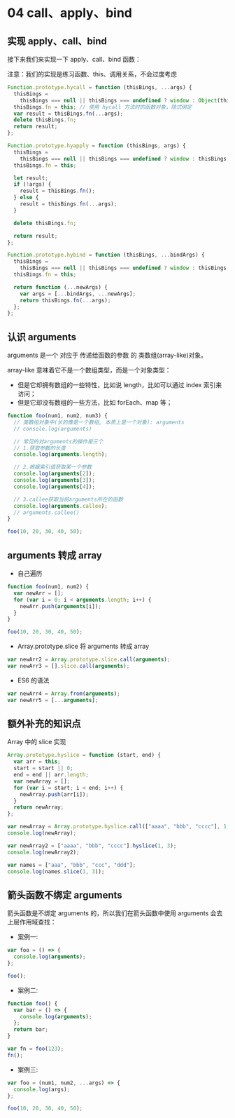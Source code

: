 # 04 call、apply、bind

## 实现 apply、call、bind

接下来我们来实现一下 apply、call、bind 函数：

注意：我们的实现是练习函数、this、调用关系，不会过度考虑

```js
Function.prototype.hycall = function (thisBings, ...args) {
  thisBings =
    thisBings === null || thisBings === undefined ? window : Object(thisBings);
  thisBings.fn = this; // 使用 hycall 方法时的函数对象，隐式绑定
  var result = thisBings.fn(...args);
  delete thisBings.fn;
  return result;
};
```

```js
Function.prototype.hyapply = function (thisBings, args) {
  thisBings =
    thisBings === null || thisBings === undefined ? window : thisBings;
  thisBings.fn = this;

  let result;
  if (!args) {
    result = thisBings.fn();
  } else {
    result = thisBings.fn(...args);
  }

  delete thisBings.fn;

  return result;
};
```

```js
Function.prototype.hybind = function (thisBings, ...bindArgs) {
  thisBings =
    thisBings === null || thisBings === undefined ? window : thisBings;
  thisBings.fn = this;

  return function (...newArgs) {
    var args = [...bindArgs, ...newArgs];
    return thisBings.fn(...args);
  };
};
```

## 认识 arguments

arguments 是一个 对应于 传递给函数的参数 的 类数组(array-like)对象。

array-like 意味着它不是一个数组类型，而是一个对象类型：

- 但是它却拥有数组的一些特性，比如说 length，比如可以通过 index 索引来访问；
- 但是它却没有数组的一些方法，比如 forEach、map 等；

```js
function foo(num1, num2, num3) {
  // 类数组对象中(长的像是一个数组, 本质上是一个对象): arguments
  // console.log(arguments)

  // 常见的对arguments的操作是三个
  // 1.获取参数的长度
  console.log(arguments.length);

  // 2.根据索引值获取某一个参数
  console.log(arguments[2]);
  console.log(arguments[3]);
  console.log(arguments[4]);

  // 3.callee获取当前arguments所在的函数
  console.log(arguments.callee);
  // arguments.callee()
}

foo(10, 20, 30, 40, 50);
```

## arguments 转成 array

- 自己遍历

```js
function foo(num1, num2) {
  var newArr = [];
  for (var i = 0; i < arguments.length; i++) {
    newArr.push(arguments[i]);
  }
}

foo(10, 20, 30, 40, 50);
```

- Array.prototype.slice 将 arguments 转成 array

```js
var newArr2 = Array.prototype.slice.call(arguments);
var newArr3 = [].slice.call(arguments);
```

- ES6 的语法

```js
var newArr4 = Array.from(arguments);
var newArr5 = [...arguments];
```

## 额外补充的知识点

Array 中的 slice 实现

```js
Array.prototype.hyslice = function (start, end) {
  var arr = this;
  start = start || 0;
  end = end || arr.length;
  var newArray = [];
  for (var i = start; i < end; i++) {
    newArray.push(arr[i]);
  }
  return newArray;
};

var newArray = Array.prototype.hyslice.call(["aaaa", "bbb", "cccc"], 1, 3);
console.log(newArray);

var newArray2 = ["aaaa", "bbb", "cccc"].hyslice(1, 3);
console.log(newArray2);

var names = ["aaa", "bbb", "ccc", "ddd"];
console.log(names.slice(1, 3));
```

## 箭头函数不绑定 arguments

箭头函数是不绑定 arguments 的，所以我们在箭头函数中使用 arguments 会去上层作用域查找：

- 案例一:

```js
var foo = () => {
  console.log(arguments);
};

foo();
```

- 案例二:

```js
function foo() {
  var bar = () => {
    console.log(arguments);
  };
  return bar;
}

var fn = foo(123);
fn();
```

- 案例三:

```js
var foo = (num1, num2, ...args) => {
  console.log(args);
};

foo(10, 20, 30, 40, 50);
```
